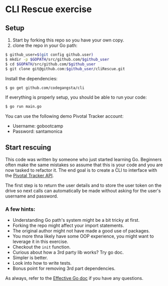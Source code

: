 # CLI Rescue exercise

## Setup

1. Start by forking this repo so you have your own copy.
2. clone the repo in your Go path:

``` bash
$ github_user=$(git config github.user)
$ mkdir -p $GOPATH/src/github.com/$github_user
$ cd $GOPATH/src/github.com/$github_user
$ git clone git@github.com:$github_user/cliRescue.git
```

Install the dependencies:

``` bash
$ go get github.com/codegangsta/cli
```

If everything is properly setup, you should be able to run your code:

``` bash
$ go run main.go
```

You can use the following demo Pivotal Tracker account:

* Username: gobootcamp
* Password: santamonica


## Start rescuing

This code was written by someone who just started learning Go.
Beginners often make the same mistakes so assume that this is your code
and you are now tasked to refactor it.
The end goal is to create a CLI to interface with the [Pivotal Tracker
API](https://www.pivotaltracker.com/help/api/rest/v5).

The first step is to return the user details and to store the user token
on the drive so next calls can automatically be made without asking for
the user's username and password.

### A few hints:

* Understanding Go path's system might be a bit tricky at first.
* Forking the repo might affect your import statements.
* The original author might not have made a good use of packages.
* You more thna likely have some OOP experience, you might want to
  leverage it in this exercise.
* Checkout the `init` function.
* Curious about how a 3rd party lib works? Try go doc.
* Simpler is better.
* Look into how to write tests.
* Bonus point for removing 3rd part dependencies.

As always, refer to the [Effective Go doc](http://golang.org/doc/effective_go.html) if you have any questions.
